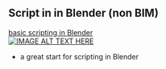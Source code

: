 ## Script in in Blender (non BIM)
[basic scripting in Blender](https://www.youtube.com/watch?v=Ef_2NKfuySA&ab_channel=TheCGEssentials)<br>
[![IMAGE ALT TEXT HERE](https://img.youtube.com/vi/Ef_2NKfuySA/0.jpg)](https://www.youtube.com/watch?v=Ef_2NKfuySA)
*  a great start for scripting in Blender 
